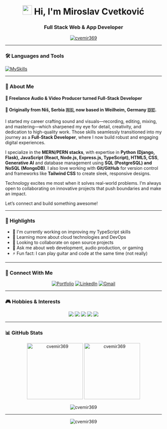 <h1 align="center"> 
  <img src="https://media.giphy.com/media/hvRJCLFzcasrR4ia7z/giphy.gif" width="30px" height="30px"/>
  Hi, I'm Miroslav Cvetković
</h1>
<h3 align="center">Full Stack Web & App Developer</h3>

<p align="center">
 
 <a href="https://github.com/ryo-ma/github-profile-trophy">
    <img src="https://github-profile-trophy.vercel.app/?username=cvemir369&theme=onedark&row=1&column=7" alt="cvemir369" />
  </a>

</p>

---

### 🛠️ Languages and Tools

[![MySkills](https://skillicons.dev/icons?i=html,css,tailwind,js,typescript,react,nodejs,express,python,django,flask,postgresql,mongodb,sqlite,git,github,vite,figma,postman&size=12&perline=7)](https://skillicons.dev)

---

### 🎯 About Me

<p align="left"> 

#### 🤖 **Freelance Audio & Video Producer turned Full-Stack Developer** 
 
#### 🏡 **Originally from Niš, Serbia 🇷🇸, now based in Weilheim, Germany 🇩🇪.**

I started my career crafting sound and visuals—recording, editing, mixing, and mastering—which sharpened my eye for detail, creativity, and dedication to high-quality work. Those skills seamlessly transitioned into my journey as a **Full-Stack Developer**, where I now build robust and engaging digital experiences.  

I specialize in the **MERN/PERN stacks**, with expertise in **Python (Django, Flask), JavaScript (React, Node.js, Express.js, TypeScript), HTML5, CSS**, **Generative AI** and database management using **SQL (PostgreSQL) and NoSQL (MongoDB)**. I also love working with **Git/GitHub** for version control and frameworks like **Tailwind CSS** to create sleek, responsive designs.  

Technology excites me most when it solves real-world problems. I’m always open to collaborating on innovative projects that push boundaries and make an impact.  

Let’s connect and build something awesome!  

</p>

---

### 📌 Highlights

- 🔭 I'm currently working on improving my TypeScript skills
- 🌱 Learning more about cloud technologies and DevOps
- 👯 Looking to collaborate on open source projects
- 💬 Ask me about web development, audio production, or gaming
- ⚡ Fun fact: I can play guitar and code at the same time (not really)

---

### 🔗 Connect With Me

<div align="center">
  
[![Portfolio](https://img.shields.io/badge/Portfolio-FFFFFF?style=for-the-badge&logo=google-chrome&logoColor=black)](https://miroslavcvetkovic.onrender.com/)
[![LinkedIn](https://img.shields.io/badge/🔗_LinkedIn-0077B5?style=for-the-badge&logo=linkedin&logoColor=white)](https://www.linkedin.com/in/cvemir369/)
[![Gmail](https://img.shields.io/badge/Gmail-D14836?style=for-the-badge&logo=gmail&logoColor=white)](mailto:cvemir369@gmail.com)
  
</div>

---

### 🎮 Hobbies & Interests

<p align="center">
  <img src="https://img.shields.io/badge/-🎸%20Guitar-000000?style=flat-round&logoColor=white" />
  <img src="https://img.shields.io/badge/-🎯%20Darts-000000?style=flat-round&logoColor=white" />
  <img src="https://img.shields.io/badge/-🎮%20Gaming-000000?style=flat-round&logoColor=white" />
  <img src="https://img.shields.io/badge/-📷%20Photography-000000?style=flat-round&logoColor=white" />
  <img src="https://img.shields.io/badge/-🎣%20Fishing-000000?style=flat-round&logoColor=white" />
</p>

---

### 📊 GitHub Stats

<div align="center">
  
  <img height="180em" src="https://github-readme-stats.vercel.app/api?username=cvemir369&show_icons=true&theme=radical&include_all_commits=true&count_private=true" alt="cvemir369" />
  <img height="180em" src="https://github-readme-stats.vercel.app/api/top-langs/?username=cvemir369&layout=compact&langs_count=8&theme=radical" alt="cvemir369" />
  
</div>

<p align="center">
  <img align="center" src="https://github-readme-streak-stats.herokuapp.com/?user=cvemir369&theme=radical" alt="cvemir369" />
</p>

---

<p align="center">
  <img src="https://komarev.com/ghpvc/?username=cvemir369&label=Profile%20views&color=0e75b6&style=flat" alt="cvemir369" />
</p>